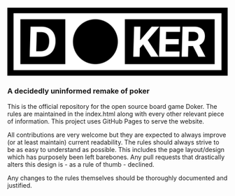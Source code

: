 ![Doker logo](https://raw.githubusercontent.com/superDuperCyberTechno/doker/main/doker_logo.png)
### A decidedly uninformed remake of poker

This is the official repository for the open source board game Doker. The rules are maintained in the index.html along with every other relevant piece of information. This project uses GitHub Pages to serve the website.

All contributions are very welcome but they are expected to always improve (or at least maintain) current readability. The rules should always strive to be as easy to understand as possible. This includes the page layout/design which has purposely been left barebones. Any pull requests that drastically alters this design is - as a rule of thumb - declined.

Any changes to the rules themselves should be thoroughly documented and justified.
